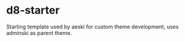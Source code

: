 # d8-starter
Starting template used by aeski for custom theme development, uses adminski as parent theme.
